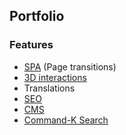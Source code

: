 ## Portfolio

### Features

- [SPA](https://github.com/RafidMuhymin/astro-spa) (Page transitions)
- [3D interactions](https://threlte.xyz/)
- Translations
- [SEO](https://github.com/onwidget/astrolib/tree/main/packages/seo)
- [CMS](https://decapcms.org/docs/add-to-your-site/)
- [Command-K Search](https://lyrajs.io/)
